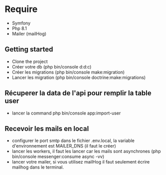 # Require

- Symfony
- Php 8.1
- Mailer (mailHog)

## Getting started

- Clone the project
- Créer votre db (php bin/console d:d:c)
- Créer les migrations (php bin/console make:migration)
- Lancer les migration (php bin/console doctrine:make:migrations)


## Récuperer la data de l'api pour remplir la table user

- lancer la command php bin/console app:import-user 

## Recevoir les mails en local

- configurer le port smtp  dans le fichier .env.local, la variable d'environnement est MAILER_DNS (il faut le créer)
- lancer les workers, il faut les lancer car les mails sont asynchrones (php bin/console messenger:consume async -vv)
- lancer votre mailer, si vous utilisez mailHog il faut seulement écrire mailhog dans le terminal.
